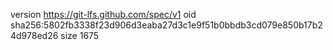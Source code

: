 version https://git-lfs.github.com/spec/v1
oid sha256:5802fb3338f23d906d3eaba27d3c1e9f51b0bbdb3cd079e850b17b24d978ed26
size 1675
